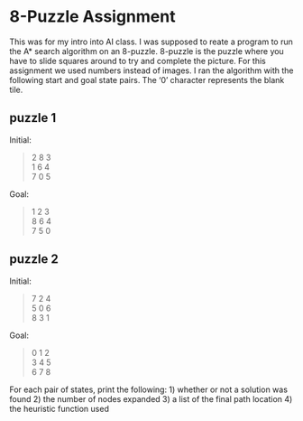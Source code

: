 # 8-Puzzle Assignment

This was for my intro into AI class. I was supposed to reate a program to run the A* search algorithm on an 8-puzzle.
8-puzzle is the puzzle where you have to slide squares around to try and complete the picture.
For this assignment we used numbers instead of images.
I ran the algorithm with the following start and goal state pairs. The ‘0’ character represents the blank tile.

## puzzle 1
Initial:

> 2 8 3  
> 1 6 4  
> 7 0 5  


Goal:   

> 1 2 3  
> 8 6 4  
> 7 5 0  

## puzzle 2
Initial:

> 7 2 4  
> 5 0 6  
> 8 3 1  

Goal:  

> 0 1 2  
> 3 4 5  
> 6 7 8  


For each pair of states, print the following:
    1) whether or not a solution was found
    2) the number of nodes expanded
    3) a list of the final path location
    4) the heuristic function used
